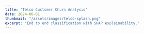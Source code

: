 ```yaml
---
title: "Telco Customer Churn Analysis"
date: 2024-06-01
thumbnail: "/assets/images/telco-splash.png"
excerpt: "End to end classification with SHAP explainability."
---
```

